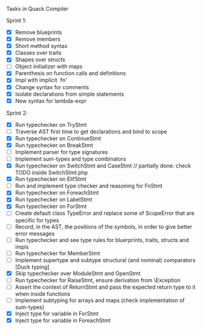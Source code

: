 Tasks in Quack Compiler

Sprint 1:

- [x] Remove blueprints
- [x] Remove members
- [x] Short method syntax
- [x] Classes over traits
- [x] Shapes over structs
- [ ] Object initializer with maps
- [x] Parenthesis on function calls and definitions
- [x] Impl with implicit `fn'
- [x] Change syntax for comments
- [x] Isolate declarations from simple statements
- [x] New syntax for lambda-expr

Sprint 2:

- [x] Run typechecker on TryStmt
- [ ] Traverse AST first time to get declarations and bind to scope
- [x] Run typechecker on ContinueStmt
- [x] Run typechecker on BreakStmt
- [ ] Implement parser for type signatures
- [ ] Implement sum-types and type combinators
- [x] Run typechecker on SwitchStmt and CaseStmt // partially done: check TODO inside SwitchStmt.php
- [x] Run typechecker on ElifStmt
- [ ] Run and implement type checker and reasoning for FnStmt
- [x] Run typechecker on ForeachStmt
- [x] Run typechecker on LabelStmt
- [x] Run typechecker on ForStmt
- [ ] Create default class TypeError and replace some of ScopeError that are specific for types
- [ ] Record, in the AST, the positions of the symbols, in order to give better error messages
- [ ] Run typechecker and see type rules for bluerprints, traits, structs and impls
- [ ] Run typechecker for MemberStmt
- [ ] Implement supertype and subtype structural (and nominal) comparators [Duck typing]
- [x] Skip typechecker over ModuleStmt and OpenStmt
- [ ] Run typechecker for RaiseStmt, ensure derivation from \Exception
- [ ] Assert the context of ReturnStmt and pass the expected return type to it when inside functions
- [ ] Implement subtyping for arrays and maps (check implementation of sum-types)
- [x] Inject type for variable in ForStmt
- [x] Inject type for variable in ForeachStmt
